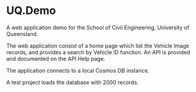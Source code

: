 # UQ.Demo
A web application demo for the School of Civil Engineering, University of Queensland.

The web application consist of a home page which list the Vehicle Image records, and provides a search by Vehicle ID function.
An API is provided and documented on the API Help page.

The application connects to a local Cosmos DB instance.

A test project loads the database with 2000 records.
